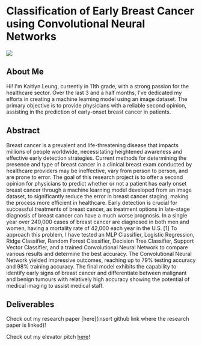 # Classification of Early Breast Cancer using Convolutional Neural Networks

![](https://media.licdn.com/dms/image/D4D12AQEn2RvwfI7Lnw/article-cover_image-shrink_720_1280/0/1683871148854?e=2147483647&v=beta&t=FE2MR1IzgqW9doG1sRvDnz49luHBhPA2LkN75yM1bEg)

## About Me 
Hi! I'm Kaitlyn Leung, currently in 11th grade, with a strong passion for the healthcare sector. Over the last 3 and a half months, I've dedicated my efforts in creating a machine learning model using an image dataset. The primary objective is to provide physicians with a reliable second opinion, assisting in the prediction of early-onset breast cancer in patients.

## Abstract 
  Breast cancer is a prevalent and life-threatening disease that impacts millions of people worldwide, necessitating heightened awareness and effective early detection strategies. Current methods for determining the presence and type of breast cancer in a clinical breast exam conducted by healthcare providers may be ineffective, vary from person to person, and are prone to error. The goal of this research project is to offer a second opinion for physicians to predict whether or not a patient has early onset breast cancer through a machine learning model developed from an image dataset, to significantly reduce the error in breast cancer staging, making the process more efficient in healthcare. Early detection is crucial for successful treatments of breast cancer, as treatment options in late-stage diagnosis of breast cancer can have a much worse prognosis. In a single year over 240,000 cases of breast cancer are diagnosed in both men and women, having a mortality rate of 42,000 each year in the U.S. [1] To approach this problem, I have tested an MLP Classifier, Logistic Regression, Ridge Classifier, Random Forest Classifier, Decision Tree Classifier, Support Vector Classifier, and a trained Convolutional Neural Network to compare various results and determine the best accuracy. The Convolutional Neural Network yielded impressive outcomes, reaching up to 79% testing accuracy and 98% training accuracy. The final model exhibits the capability to identify early signs of breast cancer and differentiate between malignant and benign tumours with relatively high accuracy showing the potential of medical imaging to assist medical staff.


## Deliverables

Check out my research paper [here](insert github link where the research paper is linked)!

Check out my elevator pitch [here](insert-youtube-link-here)!


